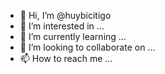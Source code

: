 - 👋 Hi, I’m @huybicitigo
- 👀 I’m interested in ...
- 🌱 I’m currently learning ...
- 💞️ I’m looking to collaborate on ...
- 📫 How to reach me ...

<!---
huybicitigo/huybicitigo is a ✨ special ✨ repository because its `README.md` (this file) appears on your GitHub profile.
You can click the Preview link to take a look at your changes.
--->
